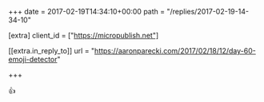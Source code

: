 +++
date = 2017-02-19T14:34:10+00:00
path = "/replies/2017-02-19-14-34-10"

[extra]
client_id = ["https://micropublish.net"]

[[extra.in_reply_to]]
url = "https://aaronparecki.com/2017/02/18/12/day-60-emoji-detector"

+++

<p>👍</p>